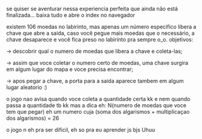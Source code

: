 se quiser se aventurar nessa experiencia perfeita que ainda não está finalizada... baixa tudo e abre o index no navegador

existem 106 moedas no labirinto, mas apenas um número especifico libera a chave que abre a saída, caso você pegue mais moedas 
que o necessário, a chave desaparece e você fica preso no labirinto pra sempre o_o. 
objetivos:



-> descobrir qual o numero de moedas que libera a chave e coleta-las;



-> assim que voce coletar o numero certo de moedas, uma chave surgira em algum lugar do mapa e voce precisa encontrar;



-> apos pegar a chave, a porta para a saida aparece tambem em algum lugar aleatorio :)




o jogo nao avisa quando voce coleta a quantidade certa kk e nem quando passa a quantidade tb kk
mas a dica eh:
N(numero de moedas que voce tem que pegar) eh um numero cuja (soma dos algarismos + multiplicaçao dos algarismos) = 26




o jogo n eh pra ser dificil, eh so pra eu aprender js bjs
Uhuu
